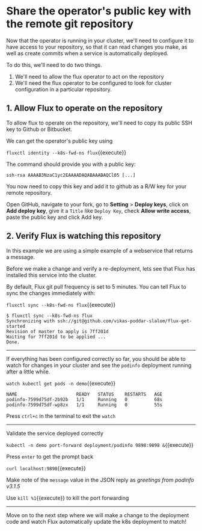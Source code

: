 # Share the operator's public key with the remote git repository

Now that the operator is running in your cluster, we'll need to configure it to have access to your repository, so that it can read changes you make, as well as create commits when a service is automatically deployed.

To do this, we'll need to do two things. 
1. We'll need to allow the flux operator to act on the repository
2. We'll need the flux operator to be configured to look for cluster configuration in a particular repository.

## 1. Allow Flux to operate on the repository

To allow flux to operate on the repository, we'll need to copy its public SSH key to Github or Bitbucket.

We can get the operator's public key using

`fluxctl identity --k8s-fwd-ns flux`{{execute}}

The command should provide you with a public key:

```
ssh-rsa AAAAB3NzaC1yc2EAAAADAQABAAABAQCl05 [...]
```

You now need to copy this key and add it to github as a R/W key for your remote repository.

Open GitHub, navigate to your fork, go to **Setting** > **Deploy keys**, click on **Add deploy key**, give it a `Title` like `Deploy Key`, check **Allow write access**, paste the public key and click Add key.

## 2. Verify Flux is watching this repository

In this example we are using a simple example of a webservice that returns a message.

Before we make a change and verify a re-deployment, lets see that Flux has installed this service into the cluster.

By default, Flux git pull frequency is set to 5 minutes. You can tell Flux to sync the changes immediately with:

`fluxctl sync --k8s-fwd-ns flux`{{execute}}

```
$ fluxctl sync --k8s-fwd-ns flux
Synchronizing with ssh://git@github.com/vikas-poddar-slalom/flux-get-started
Revision of master to apply is 7ff201d
Waiting for 7ff201d to be applied ...
Done.
```

---

If everything has been configured correctly so far, you should be able to watch for changes in your cluster and see the `podinfo` deployment running after a little while.

`watch kubectl get pods -n demo`{{execute}}
```
NAME                      READY   STATUS    RESTARTS   AGE
podinfo-7599d75df-2b92b   1/1     Running   0          68s
podinfo-7599d75df-wp8zx   1/1     Running   0          55s
```

Press `ctrl+c` in the terminal to exit the `watch`

---

Validate the service deployed correctly

`kubectl -n demo port-forward deployment/podinfo 9898:9898 &`{{execute}}

Press `enter` to get the prompt back

`curl localhost:9898`{{execute}}

Make note of the `message` value in the JSON reply as *greetings from podinfo v3.1.5*

Use `kill %1`{{execute}} to kill the port forwarding

---

Move on to the next step where we will make a change to the deployment code and watch Flux automatically update the k8s deployment to match!
